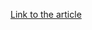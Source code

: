 [Link to the article](https://web.archive.org/web/20180808125108/https:/www.fireeye.com/blog/threat-research/2017/03/fin7_spear_phishing.html)
